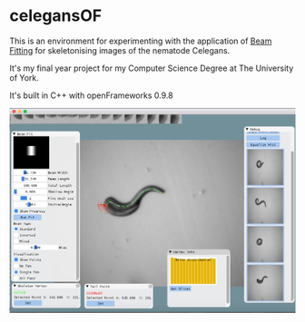 # celegansOF

This is an environment for experimenting with the application of [Beam Fitting](https://pdfs.semanticscholar.org/7521/163f496c807aacf4bc859585839850e303ff.pdf) for skeletonising images of the nematode Celegans.

It's my final year project for my Computer Science Degree at The University of York.

It's built in C++ with openFrameworks 0.9.8

![alt text](https://raw.githubusercontent.com/koreus7/celegansOF/master/manual-experiment-logs/images/slice_preview.png)
